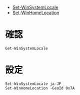 - [Set-WinSystemLocale](https://docs.microsoft.com/ja-jp/windows-hardware/manufacture/desktop/configure-international-settings-in-windows)
- [Set-WinHomeLocation](https://docs.microsoft.com/ja-jp/powershell/module/international/set-winhomelocation?view=win10-ps)

# 確認
```
Get-WinSystemLocale
```

# 設定

```
Set-WinSystemLocale ja-JP
Set-WinHomeLocation -GeoId 0x7A
```
